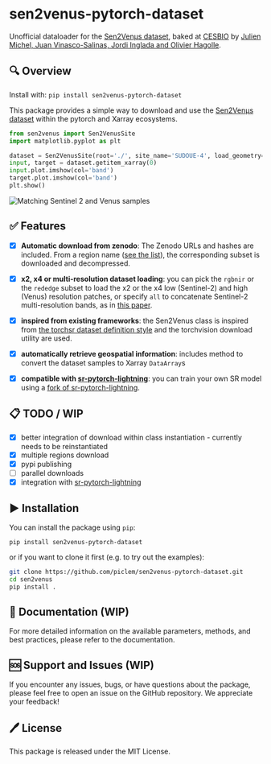 # sen2venus-pytorch-dataset
Unofficial dataloader for the [Sen2Venµs dataset](https://zenodo.org/record/6514159), baked at [CESBIO](https://www.cesbio.cnrs.fr/) by [Julien Michel, Juan Vinasco-Salinas, Jordi Inglada and Olivier Hagolle](https://doi.org/10.3390/data7070096).

## 🔍 Overview
Install with: 
```pip install sen2venus-pytorch-dataset```

This package provides a simple way to download and use the [Sen2Venµs dataset](https://zenodo.org/record/6514159) within the pytorch and Xarray ecosystems.


```python
from sen2venus import Sen2VenusSite
import matplotlib.pyplot as plt

dataset = Sen2VenusSite(root='./', site_name='SUDOUE-4', load_geometry=True, subset='all')
input, target = dataset.getitem_xarray(0)
input.plot.imshow(col='band')
target.plot.imshow(col='band')
plt.show()
```
![Matching Sentinel 2 and Venus samples](examples/samples_sentinel_venus.png)

## ✅ Features

- [x] **Automatic download from zenodo**: The Zenodo URLs and hashes are included. From a region name ([see the list](https://zenodo.org/record/6514159)), the corresponding subset is downloaded and decompressed. 

- [x] **x2, x4 or multi-resolution dataset loading**: you can pick the `rgbnir` or the `rededge` subset to load the x2 or the x4 low (Sentinel-2) and high (Venus) resolution patches, or specify `all` to concatenate Sentinel-2 multi-resolution bands, as in [this paper](https://hal.science/hal-04218629).

- [x] **inspired from existing frameworks**: the Sen2Venus class is inspired from [the torchsr dataset definition style](https://github.com/Coloquinte/torchSR/tree/main/torchsr/datasets) and the torchvision download utility are used.

- [x] **automatically retrieve geospatial information**: includes method to convert the dataset samples to Xarray `DataArray`s

- [x] **compatible with [sr-pytorch-lightning](https://github.com/george-gca/sr-pytorch-lightning/tree/main)**: you can train your own SR model using a [fork of sr-pytorch-lightning](https://github.com/piclem/sr-pytorch-lightning).

## 📋 TODO / WIP

- [x] better integration of download within class instantiation - currently needs to be reinstantiated
- [x] multiple regions download
- [x] pypi publishing
- [ ] parallel downloads
- [x] integration with [sr-pytorch-lightning](https://github.com/george-gca/sr-pytorch-lightning/tree/main)

## ▶️ Installation

You can install the package using `pip`:

```
pip install sen2venus-pytorch-dataset
```

or if you want to clone it first (e.g. to try out the examples):

```bash
git clone https://github.com/piclem/sen2venus-pytorch-dataset.git
cd sen2venus
pip install . 
```

## 📖 Documentation (WIP)

For more detailed information on the available parameters, methods, and best practices, please refer to the documentation.

## 🆘 Support and Issues (WIP)

If you encounter any issues, bugs, or have questions about the package, please feel free to open an issue on the GitHub repository. We appreciate your feedback!

## 🖊️ License

This package is released under the MIT License.
